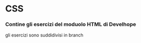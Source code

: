 # CSS
### Contine gli esercizi del moduolo HTML di Develhope
<p>gli esercizi sono suddidivisi in branch</p> 

